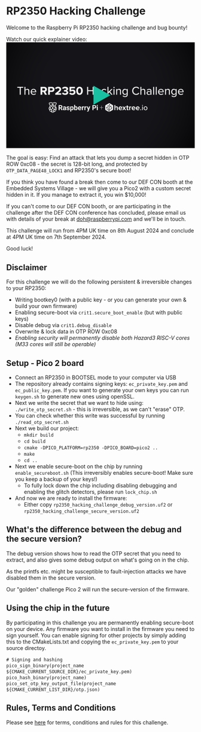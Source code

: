 # RP2350 Hacking Challenge

Welcome to the Raspberry Pi RP2350 hacking challenge and bug bounty!

Watch our quick explainer video:
[![](assets/hacking-challenge-thumbnail-play.png)](https://hextree.io/rp2350-hacking-challenge)


The goal is easy: Find an attack that lets you dump a secret hidden in OTP ROW 0xc08 - the secret is 128-bit long, and protected by `OTP_DATA_PAGE48_LOCK1` and RP2350's secure boot!

If you think you have found a break then come to our DEF CON booth at the Embedded Systems Village - we will give you a Pico2 with a custom secret hidden in it. If you manage to extract it, you win $10,000!

If you can't come to our DEF CON booth, or are participating in the challenge after the DEF CON conference has concluded, please email us with details of your break at [doh@raspberrypi.com](mailto:doh@raspberrypi.com) and we'll be in touch.

This challenge will run from 4PM UK time on 8th August 2024 and conclude at 4PM UK time on 7th September 2024.

Good luck!

## Disclaimer

For this challenge we will do the following persistent & irreversible changes to your RP2350:

- Writing bootkey0 (with a public key - or you can generate your own & build your own firmware)
- Enabling secure-boot via `crit1.secure_boot_enable` (but with public keys)
- Disable debug via `crit1.debug_disable`
- Overwrite & lock data in OTP ROW 0xc08
- *Enabling security will permanently disable both Hazard3 RISC-V cores (M33 cores will still be operable)*

## Setup - Pico 2 board

- Connect an RP2350 in BOOTSEL mode to your computer via USB
- The repository already contains signing keys: `ec_private_key.pem` and `ec_public_key.pem`. If you want to generate your own keys you can run `keygen.sh` to generate new ones using openSSL.
- Next we write the secret that we want to hide using: `./write_otp_secret.sh` - this is irreversible, as we can't "erase" OTP.
- You can check whether this write was successful by running `./read_otp_secret.sh`
- Next we build our project:
    - `mkdir build`
    - `cd build`
    - `cmake -DPICO_PLATFORM=rp2350 -DPICO_BOARD=pico2 ..`
    - `make`
    - `cd ..`
- Next we enable secure-boot on the chip by running `enable_secureboot.sh` (This irreversibly enables secure-boot! Make sure you keep a backup of your keys!)
    - To fully lock down the chip including disabling debugging and enabling the glitch detectors, please run `lock_chip.sh`
- And now we are ready to install the firmware:
    - Either copy `rp2350_hacking_challenge_debug_version.uf2` or `rp2350_hacking_challenge_secure_version.uf2`

## What's the difference between the debug and the secure version?

The debug version shows how to read the OTP secret that you need to extract, and also gives
some debug output on what's going on in the chip.

As the printfs etc. might be susceptible to fault-injection attacks we have disabled them in
the secure version.

Our "golden" challenge Pico 2 will run the secure-version of the firmware.

## Using the chip in the future

By participating in this challenge you are permanently enabling secure-boot on your device.
Any firmware you want to install in the firmware you need to sign yourself. You can enable
signing for other projects by simply adding this to the CMakeLists.txt and copying the
`ec_private_key.pem` to your source directoy.

```
# Signing and hashing
pico_sign_binary(project_name ${CMAKE_CURRENT_SOURCE_DIR}/ec_private_key.pem)
pico_hash_binary(project_name)
pico_set_otp_key_output_file(project_name ${CMAKE_CURRENT_LIST_DIR}/otp.json)
```
## Rules, Terms and Conditions

Please see [here](terms_conditions.md) for terms, conditions and rules for this challenge.

